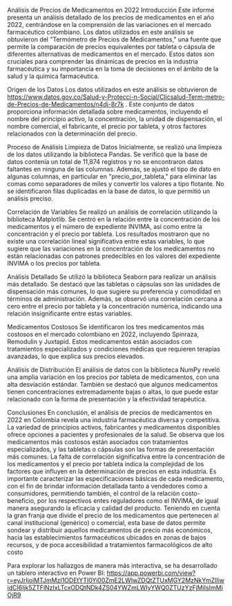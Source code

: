 Análisis de Precios de Medicamentos en 2022
Introducción
Este informe presenta un análisis detallado de los precios de medicamentos en el año 2022, centrándose en la comprensión de las variaciones en el mercado farmacéutico colombiano. Los datos utilizados en este análisis se obtuvieron del "Termómetro de Precios de Medicamentos," una fuente que permite la comparación de precios equivalentes por tableta o cápsula de diferentes alternativas de medicamentos en el mercado. Estos datos son cruciales para comprender las dinámicas de precios en la industria farmacéutica y su importancia en la toma de decisiones en el ámbito de la salud y la química farmacéutica.

Origen de los Datos
Los datos utilizados en este análisis se obtuvieron de https://www.datos.gov.co/Salud-y-Protecci-n-Social/Clicsalud-Term-metro-de-Precios-de-Medicamentos/n4dj-8r7k . Este conjunto de datos proporciona información detallada sobre medicamentos, incluyendo el nombre del principio activo, la concentración, la unidad de dispensación, el nombre comercial, el fabricante, el precio por tableta, y otros factores relacionados con la determinación del precio.

Proceso de Análisis
Limpieza de Datos
Inicialmente, se realizó una limpieza de los datos utilizando la biblioteca Pandas. Se verificó que la base de datos contenía un total de 11,874 registros y no se encontraron datos faltantes en ninguna de las columnas. Además, se ajustó el tipo de dato en algunas columnas, en particular en "precio_por_tableta," para eliminar las comas como separadores de miles y convertir los valores a tipo flotante. No se identificaron filas duplicadas en la base de datos, lo que permitió un análisis preciso.

Correlación de Variables
Se realizó un análisis de correlación utilizando la biblioteca Matplotlib. Se centró en la relación entre la concentración de los medicamentos y el número de expediente INVIMA, así como entre la concentración y el precio por tableta. Los resultados mostraron que no existe una correlación lineal significativa entre estas variables, lo que sugiere que las variaciones en la concentración de los medicamentos no están relacionadas con patrones predecibles en los valores del expediente INVIMA o los precios por tableta.

Análisis Detallado
Se utilizó la biblioteca Seaborn para realizar un análisis más detallado. Se destacó que las tabletas o cápsulas son las unidades de dispensación más comunes, lo que sugiere su preferencia y comodidad en términos de administración. Además, se observó una correlación cercana a cero entre el precio por tableta y la concentración numérica, indicando una relación insignificante entre estas variables.

Medicamentos Costosos
Se identificaron los tres medicamentos más costosos en el mercado colombiano en 2022, incluyendo Spinraza, Remodulin y Juxtapid. Estos medicamentos están asociados con tratamientos especializados y condiciones médicas que requieren terapias avanzadas, lo que explica sus precios elevados.

Análisis de Distribución
El análisis de datos con la biblioteca NumPy reveló una amplia variación en los precios por tableta de medicamentos, con una alta desviación estándar. También se destacó que algunos medicamentos tienen concentraciones extremadamente bajas o altas, lo que puede estar relacionado con la forma de presentación y la efectividad terapéutica.

Conclusiones
En conclusión, el análisis de precios de medicamentos en 2022 en Colombia revela una industria farmacéutica diversa y competitiva. La variedad de principios activos, fabricantes y medicamentos disponibles ofrece opciones a pacientes y profesionales de la salud. Se observa que los medicamentos más costosos están asociados con tratamientos especializados, y las tabletas o cápsulas son las formas de presentación más comunes. La falta de correlación significativa entre la concentración de los medicamentos y el precio por tableta indica la complejidad de los factores que influyen en la determinación de precios en esta industria.
Es importante caracterizar las especificaciones básicas de cada medicamento, con el fin de brindar información detallada tanto a vendedores como a consumidores, permitiendo también, el control de la relación costo-beneficio, por los respectivos entes reguladores como el INVIMA, de igual manera asegurando la eficacia y calidad del producto. Teniendo en cuenta la gran franja que divide el precio de los medicamentos que pertenecen al canal institucional (genérico) o comercial, esta base de datos permite sondear y distribuir aquellos medicamentos de precio más económicos, hacia las establecimientos farmacéuticos ubicados en  zonas de bajos recursos, y de poca accesibilidad a tratamientos farmacológicos de alto costo

Para explorar los hallazgos de manera más interactiva, se ha desarrollado un tablero interactivo en Power BI: https://app.powerbi.com/view?r=eyJrIjoiMTJmMzI1ODEtYTI0Yi00ZmE2LWIwZDQtZTUxMGY2MzNkYmZlIiwidCI6Ijk5ZTFlNzIxLTcxODQtNDk4ZS04YWZmLWIyYWQ0ZTUzYzFjMiIsImMiOjR9
